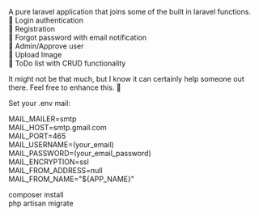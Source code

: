 A pure laravel application that joins some of the built in laravel functions. <br>
	Login authentication <br>
	Registration <br>
	Forgot password with email notification <br>
	Admin/Approve user <br>
	Upload Image <br>
	ToDo list with CRUD functionality <br>

It might not be that much, but I know it can certainly help someone out there. Feel free to enhance this. 

Set your .env mail: 

MAIL_MAILER=smtp <br>
MAIL_HOST=smtp.gmail.com <br>
MAIL_PORT=465 <br>
MAIL_USERNAME=(your_email) <br>
MAIL_PASSWORD=(your_email_password) <br>
MAIL_ENCRYPTION=ssl <br>
MAIL_FROM_ADDRESS=null <br>
MAIL_FROM_NAME="${APP_NAME}" 

 composer install <br>
 php artisan migrate
